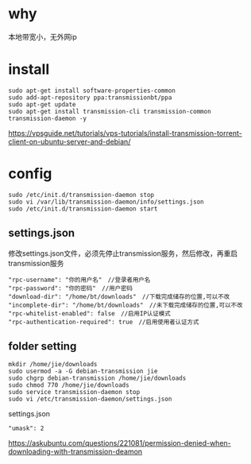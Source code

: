 # why

本地带宽小，无外网ip

# install

```
sudo apt-get install software-properties-common
sudo add-apt-repository ppa:transmissionbt/ppa
sudo apt-get update
sudo apt-get install transmission-cli transmission-common transmission-daemon -y
```

https://vpsguide.net/tutorials/vps-tutorials/install-transmission-torrent-client-on-ubuntu-server-and-debian/

# config

```
sudo /etc/init.d/transmission-daemon stop
sudo vi /var/lib/transmission-daemon/info/settings.json
sudo /etc/init.d/transmission-daemon start
```

## settings.json

修改settings.json文件，必须先停止transmission服务，然后修改，再重启transmission服务

```
"rpc-username": "你的用户名"　//登录者用户名
"rpc-password": "你的密码"　//用户密码
"download-dir": "/home/bt/downloads"　//下载完成储存的位置,可以不改
"incomplete-dir": "/home/bt/downloads"　//未下载完成储存的位置,可以不改
"rpc-whitelist-enabled": false　//启用IP认证模式
"rpc-authentication-required": true　//启用使用者认证方式 
```

## folder setting

```
mkdir /home/jie/downloads
sudo usermod -a -G debian-transmission jie
sudo chgrp debian-transmission /home/jie/downloads
sudo chmod 770 /home/jie/downloads
sudo service transmission-daemon stop
sudo vi /etc/transmission-daemon/settings.json
```

settings.json

```
"umask": 2
```

https://askubuntu.com/questions/221081/permission-denied-when-downloading-with-transmission-deamon